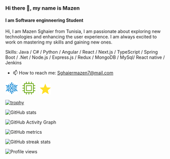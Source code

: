 ### Hi there 👋, my name is Mazen
#### I am Software enginneering Student
Hi, I am Mazen Sghaier from Tunisia, I am passionate about exploring new technologies and enhancing the user experience. I am always excited to work on mastering my skills and gaining new ones.

Skills: Java / C# / Python / Angular / React / Next.js / TypeScript / Spring Boot / .Net / Node.js / Express.js / Redux / MongoDB / MySql/ React native / Jenkins

- 📫 How to reach me: Sghaiermazen7@mail.com 




<a href='https://archiveprogram.github.com/'><img src='https://raw.githubusercontent.com/acervenky/animated-github-badges/master/assets/acbadge.gif' width='40' height='40'></a> <a href='https://docs.github.com/en/developers'><img src='https://raw.githubusercontent.com/acervenky/animated-github-badges/master/assets/devbadge.gif' width='40' height='40'></a> <a href='https://stars.github.com/'><img src='https://raw.githubusercontent.com/acervenky/animated-github-badges/master/assets/starbadge.gif' width='35' height='35'></a> 

[![trophy](https://github-profile-trophy.vercel.app/?username=MazenSghaier)](https://github.com/ryo-ma/github-profile-trophy)

![GitHub stats](https://github-readme-stats.vercel.app/api?username=MazenSghaier&show_icons=true&count_private=true)  

![GitHub Activity Graph](https://activity-graph.herokuapp.com/graph?username=MazenSghaier)  

![GitHub metrics](https://metrics.lecoq.io/MazenSghaier)  

![GitHub streak stats](https://streak-stats.demolab.com/?user=MazenSghaier)  

![Profile views](https://gpvc.arturio.dev/MazenSghaier)  


